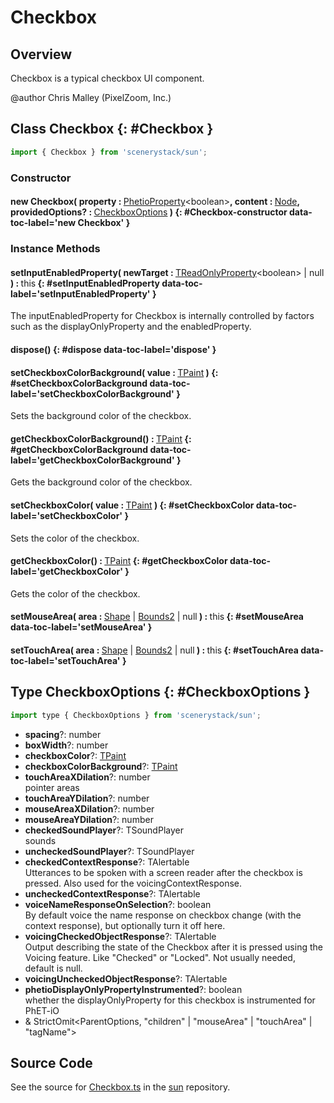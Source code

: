 # Checkbox

## Overview

Checkbox is a typical checkbox UI component.

@author Chris Malley (PixelZoom, Inc.)

## Class Checkbox {: #Checkbox }


```js
import { Checkbox } from 'scenerystack/sun';
```
### Constructor

#### new Checkbox( property : <span style="font-weight: 400;">[PhetioProperty](../axon/PhetioProperty.md)&lt;<span style="color: hsla(calc(var(--md-hue) + 180deg),80%,40%,1);">boolean</span>&gt;</span>, content : <span style="font-weight: 400;">[Node](../scenery/Node.md)</span>, providedOptions? : <span style="font-weight: 400;">[CheckboxOptions](../sun/Checkbox.md#CheckboxOptions)</span> ) {: #Checkbox-constructor data-toc-label='new Checkbox' }

### Instance Methods

#### setInputEnabledProperty( newTarget : <span style="font-weight: 400;">[TReadOnlyProperty](../axon/TReadOnlyProperty.md)&lt;<span style="color: hsla(calc(var(--md-hue) + 180deg),80%,40%,1);">boolean</span>&gt; | <span style="color: hsla(calc(var(--md-hue) + 180deg),80%,40%,1);">null</span></span> ) : <span style="font-weight: 400;"><span style="color: hsla(calc(var(--md-hue) + 180deg),80%,40%,1);">this</span></span> {: #setInputEnabledProperty data-toc-label='setInputEnabledProperty' }

The inputEnabledProperty for Checkbox is internally controlled by factors such as the displayOnlyProperty
and the enabledProperty.

#### dispose() {: #dispose data-toc-label='dispose' }

#### setCheckboxColorBackground( value : <span style="font-weight: 400;">[TPaint](../scenery/TPaint.md)</span> ) {: #setCheckboxColorBackground data-toc-label='setCheckboxColorBackground' }

Sets the background color of the checkbox.

#### getCheckboxColorBackground() : <span style="font-weight: 400;">[TPaint](../scenery/TPaint.md)</span> {: #getCheckboxColorBackground data-toc-label='getCheckboxColorBackground' }

Gets the background color of the checkbox.

#### setCheckboxColor( value : <span style="font-weight: 400;">[TPaint](../scenery/TPaint.md)</span> ) {: #setCheckboxColor data-toc-label='setCheckboxColor' }

Sets the color of the checkbox.

#### getCheckboxColor() : <span style="font-weight: 400;">[TPaint](../scenery/TPaint.md)</span> {: #getCheckboxColor data-toc-label='getCheckboxColor' }

Gets the color of the checkbox.

#### setMouseArea( area : <span style="font-weight: 400;">[Shape](../kite/Shape.md) | [Bounds2](../dot/Bounds2.md) | <span style="color: hsla(calc(var(--md-hue) + 180deg),80%,40%,1);">null</span></span> ) : <span style="font-weight: 400;"><span style="color: hsla(calc(var(--md-hue) + 180deg),80%,40%,1);">this</span></span> {: #setMouseArea data-toc-label='setMouseArea' }

#### setTouchArea( area : <span style="font-weight: 400;">[Shape](../kite/Shape.md) | [Bounds2](../dot/Bounds2.md) | <span style="color: hsla(calc(var(--md-hue) + 180deg),80%,40%,1);">null</span></span> ) : <span style="font-weight: 400;"><span style="color: hsla(calc(var(--md-hue) + 180deg),80%,40%,1);">this</span></span> {: #setTouchArea data-toc-label='setTouchArea' }



## Type CheckboxOptions {: #CheckboxOptions }


```js
import type { CheckboxOptions } from 'scenerystack/sun';
```


- **spacing**?: <span style="color: hsla(calc(var(--md-hue) + 180deg),80%,40%,1);">number</span>
- **boxWidth**?: <span style="color: hsla(calc(var(--md-hue) + 180deg),80%,40%,1);">number</span>
- **checkboxColor**?: [TPaint](../scenery/TPaint.md)
- **checkboxColorBackground**?: [TPaint](../scenery/TPaint.md)
- **touchAreaXDilation**?: <span style="color: hsla(calc(var(--md-hue) + 180deg),80%,40%,1);">number</span>
<br>  pointer areas
- **touchAreaYDilation**?: <span style="color: hsla(calc(var(--md-hue) + 180deg),80%,40%,1);">number</span>
- **mouseAreaXDilation**?: <span style="color: hsla(calc(var(--md-hue) + 180deg),80%,40%,1);">number</span>
- **mouseAreaYDilation**?: <span style="color: hsla(calc(var(--md-hue) + 180deg),80%,40%,1);">number</span>
- **checkedSoundPlayer**?: TSoundPlayer
<br>  sounds
- **uncheckedSoundPlayer**?: TSoundPlayer
- **checkedContextResponse**?: TAlertable
<br>  Utterances to be spoken with a screen reader after the checkbox is pressed. Also used for the voicingContextResponse.
- **uncheckedContextResponse**?: TAlertable
- **voiceNameResponseOnSelection**?: <span style="color: hsla(calc(var(--md-hue) + 180deg),80%,40%,1);">boolean</span>
<br>  By default voice the name response on checkbox change (with the context response), but optionally turn it off here.
- **voicingCheckedObjectResponse**?: TAlertable
<br>  Output describing the state of the Checkbox after it is pressed using the Voicing feature. Like "Checked" or
  "Locked". Not usually needed, default is null.
- **voicingUncheckedObjectResponse**?: TAlertable
- **phetioDisplayOnlyPropertyInstrumented**?: <span style="color: hsla(calc(var(--md-hue) + 180deg),80%,40%,1);">boolean</span>
<br>  whether the displayOnlyProperty for this checkbox is instrumented for PhET-iO
- &amp; StrictOmit&lt;ParentOptions, "children" | "mouseArea" | "touchArea" | "tagName"&gt;




## Source Code

See the source for [Checkbox.ts](https://github.com/phetsims/sun/blob/main/js/Checkbox.ts) in the [sun](https://github.com/phetsims/sun) repository.
